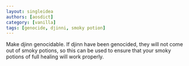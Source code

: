 ```yaml
---
layout: singleidea
authors: [aosdict]
category: [vanilla]
tags: [genocide, djinni, smoky potion]
---
```

Make djinn genocidable. If djinn have been genocided, they will not come out of smoky potions, so this can be used to ensure that your smoky potions of full healing will work properly.
